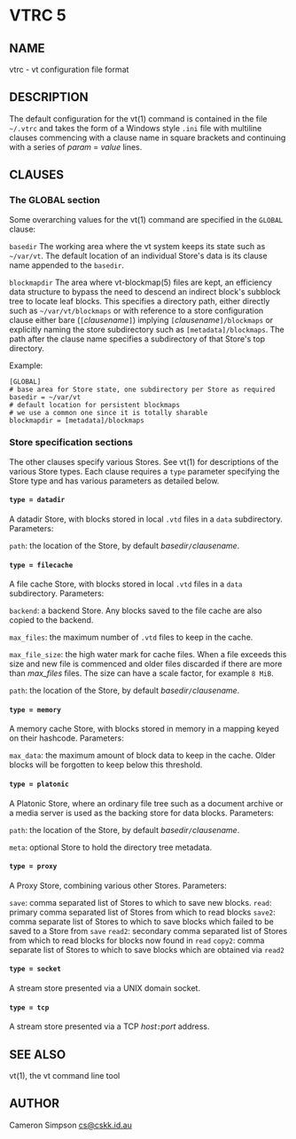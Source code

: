 # VTRC 5

## NAME

vtrc - vt configuration file format

## DESCRIPTION

The default configuration for the vt(1) command
is contained in the file `~/.vtrc`
and takes the form of a Windows style `.ini` file
with multiline clauses commencing with a clause name in square brackets
and continuing with a series of *param* = *value* lines.

## CLAUSES

### The GLOBAL section

Some overarching values for the vt(1) command
are specified in the `GLOBAL` clause:

`basedir`
  The working area where the vt system keeps its state
  such as `~/var/vt`.
  The default location of an individual Store's data
  is its clause name appended to the `basedir`.

`blockmapdir`
  The area where vt-blockmap(5) files are kept,
  an efficiency data structure to bypass the need to descend
  an indirect block's subblock tree to locate leaf blocks.
  This specifies a directory path,
  either directly such as `~/var/vt/blockmaps`
  or with reference to a store configuration clause
  either bare (`[`*clausename*`]`)
  implying `[`*clausename*`]/blockmaps`
  or explicitly naming the store subdirectory
  such as `[metadata]/blockmaps`.
  The path after the clause name specifies a subdirectory
  of that Store's top directory.

Example:

    [GLOBAL]
    # base area for Store state, one subdirectory per Store as required
    basedir = ~/var/vt
    # default location for persistent blockmaps
    # we use a common one since it is totally sharable
    blockmapdir = [metadata]/blockmaps

### Store specification sections

The other clauses specify various Stores.
See vt(1) for descriptions of the various Store types.
Each clause requires a `type` parameter specifying the Store type
and has various parameters as detailed below.

#### `type = datadir`

A datadir Store, with blocks stored in local `.vtd` files
in a `data` subdirectory.
Parameters:

`path`:
  the location of the Store,
  by default *basedir*`/`*clausename*.

#### `type = filecache`

A file cache Store,
with blocks stored in local `.vtd` files in a `data` subdirectory.
Parameters:

`backend`:
  a backend Store.
  Any blocks saved to the file cache are also copied to the backend.

`max_files`:
  the maximum number of `.vtd` files to keep in the cache.

`max_file_size`:
  the high water mark for cache files.
  When a file exceeds this size
  and new file is commenced
  and older files discarded if there are more than *max_files* files.
  The size can have a scale factor,
  for example `8 MiB`.

`path`:
  the location of the Store,
  by default *basedir*`/`*clausename*.

#### `type = memory`

A memory cache Store,
with blocks stored in memory in a mapping keyed on their hashcode.
Parameters:

`max_data`:
  the maximum amount of block data to keep in the cache.
  Older blocks will be forgotten to keep below this threshold.

#### `type = platonic`

A Platonic Store,
where an ordinary file tree
such as a document archive or a media server
is used as the backing store for data blocks.
Parameters:

`path`:
  the location of the Store,
  by default *basedir*`/`*clausename*.

`meta`:
  optional Store to hold the directory tree metadata.

#### `type = proxy`

A Proxy Store,
combining various other Stores.
Parameters:

`save`:
  comma separated list of Stores
  to which to save new blocks.
`read`:
  primary comma separated list of Stores from which to read blocks
`save2`:
  comma separate list of Stores to which to save blocks
  which failed to be saved to a Store from `save`
`read2`:
  secondary comma separated list of Stores from which to read blocks
  for blocks now found in `read`
`copy2`:
  comma separate list of Stores to which to save blocks
  which are obtained via `read2`

#### `type = socket`

A stream store presented via a UNIX domain socket.

#### `type = tcp`

A stream store presented via a TCP *host*`:`*port* address.

## SEE ALSO

vt(1), the vt command line tool

## AUTHOR

Cameron Simpson <cs@cskk.id.au>
